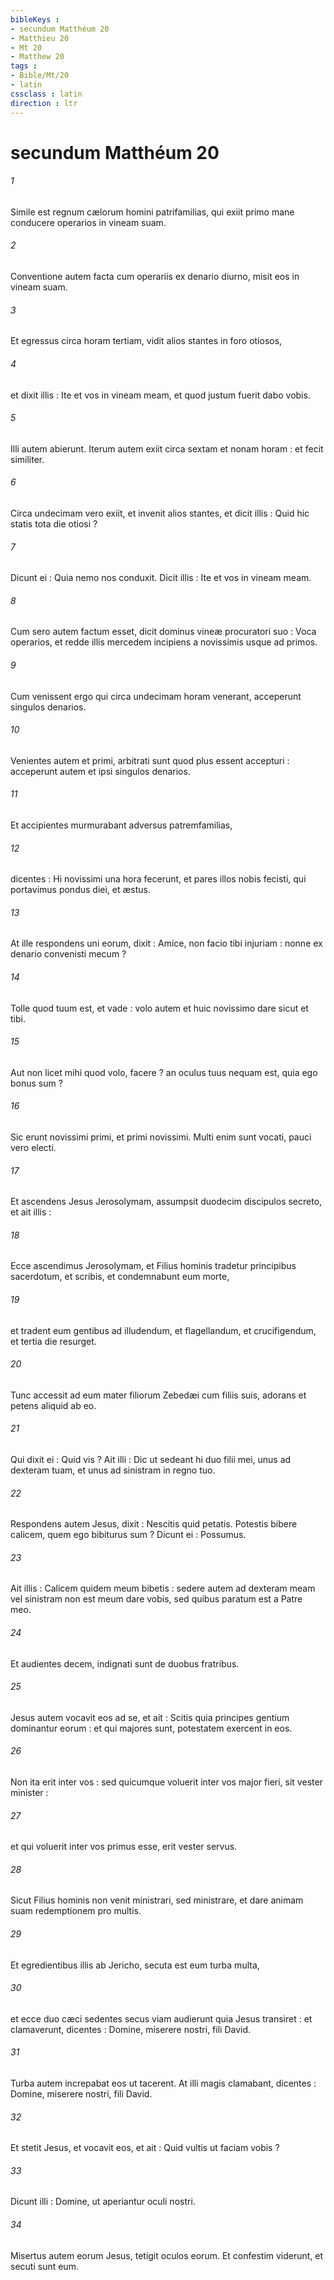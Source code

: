```yaml
---
bibleKeys : 
- secundum Matthéum 20
- Matthieu 20
- Mt 20
- Matthew 20
tags : 
- Bible/Mt/20
- latin
cssclass : latin
direction : ltr
---
```


# secundum Matthéum 20

###### 1
Simile est regnum cælorum homini patrifamilias, qui exiit primo mane conducere operarios in vineam suam.
###### 2
Conventione autem facta cum operariis ex denario diurno, misit eos in vineam suam.
###### 3
Et egressus circa horam tertiam, vidit alios stantes in foro otiosos,
###### 4
et dixit illis : Ite et vos in vineam meam, et quod justum fuerit dabo vobis.
###### 5
Illi autem abierunt. Iterum autem exiit circa sextam et nonam horam : et fecit similiter.
###### 6
Circa undecimam vero exiit, et invenit alios stantes, et dicit illis : Quid hic statis tota die otiosi ?
###### 7
Dicunt ei : Quia nemo nos conduxit. Dicit illis : Ite et vos in vineam meam.
###### 8
Cum sero autem factum esset, dicit dominus vineæ procuratori suo : Voca operarios, et redde illis mercedem incipiens a novissimis usque ad primos.
###### 9
Cum venissent ergo qui circa undecimam horam venerant, acceperunt singulos denarios.
###### 10
Venientes autem et primi, arbitrati sunt quod plus essent accepturi : acceperunt autem et ipsi singulos denarios.
###### 11
Et accipientes murmurabant adversus patremfamilias,
###### 12
dicentes : Hi novissimi una hora fecerunt, et pares illos nobis fecisti, qui portavimus pondus diei, et æstus.
###### 13
At ille respondens uni eorum, dixit : Amice, non facio tibi injuriam : nonne ex denario convenisti mecum ?
###### 14
Tolle quod tuum est, et vade : volo autem et huic novissimo dare sicut et tibi.
###### 15
Aut non licet mihi quod volo, facere ? an oculus tuus nequam est, quia ego bonus sum ?
###### 16
Sic erunt novissimi primi, et primi novissimi. Multi enim sunt vocati, pauci vero electi.
###### 17
Et ascendens Jesus Jerosolymam, assumpsit duodecim discipulos secreto, et ait illis :
###### 18
Ecce ascendimus Jerosolymam, et Filius hominis tradetur principibus sacerdotum, et scribis, et condemnabunt eum morte,
###### 19
et tradent eum gentibus ad illudendum, et flagellandum, et crucifigendum, et tertia die resurget.
###### 20
Tunc accessit ad eum mater filiorum Zebedæi cum filiis suis, adorans et petens aliquid ab eo.
###### 21
Qui dixit ei : Quid vis ? Ait illi : Dic ut sedeant hi duo filii mei, unus ad dexteram tuam, et unus ad sinistram in regno tuo.
###### 22
Respondens autem Jesus, dixit : Nescitis quid petatis. Potestis bibere calicem, quem ego bibiturus sum ? Dicunt ei : Possumus.
###### 23
Ait illis : Calicem quidem meum bibetis : sedere autem ad dexteram meam vel sinistram non est meum dare vobis, sed quibus paratum est a Patre meo.
###### 24
Et audientes decem, indignati sunt de duobus fratribus.
###### 25
Jesus autem vocavit eos ad se, et ait : Scitis quia principes gentium dominantur eorum : et qui majores sunt, potestatem exercent in eos.
###### 26
Non ita erit inter vos : sed quicumque voluerit inter vos major fieri, sit vester minister :
###### 27
et qui voluerit inter vos primus esse, erit vester servus.
###### 28
Sicut Filius hominis non venit ministrari, sed ministrare, et dare animam suam redemptionem pro multis.
###### 29
Et egredientibus illis ab Jericho, secuta est eum turba multa,
###### 30
et ecce duo cæci sedentes secus viam audierunt quia Jesus transiret : et clamaverunt, dicentes : Domine, miserere nostri, fili David.
###### 31
Turba autem increpabat eos ut tacerent. At illi magis clamabant, dicentes : Domine, miserere nostri, fili David.
###### 32
Et stetit Jesus, et vocavit eos, et ait : Quid vultis ut faciam vobis ?
###### 33
Dicunt illi : Domine, ut aperiantur oculi nostri.
###### 34
Misertus autem eorum Jesus, tetigit oculos eorum. Et confestim viderunt, et secuti sunt eum.
